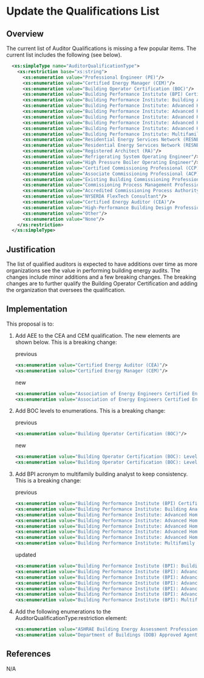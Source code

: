 # Update the Qualifications List

## Overview

The current list of Auditor Qualifications is missing a few popular items. The current list includes the following (see below).

```xml
  <xs:simpleType name="AuditorQualificationType">
    <xs:restriction base="xs:string">
      <xs:enumeration value="Professional Engineer (PE)"/>
      <xs:enumeration value="Certified Energy Manager (CEM)"/>
      <xs:enumeration value="Building Operator Certification (BOC)"/>
      <xs:enumeration value="Building Performance Institute (BPI) Certification"/>
      <xs:enumeration value="Building Performance Institute: Building Analyst (BA)"/>
      <xs:enumeration value="Building Performance Institute: Advanced Home Energy Professional (HEP)"/>
      <xs:enumeration value="Building Performance Institute: Advanced Home Energy Professional - Energy Auditor (HEP-EA)"/>
      <xs:enumeration value="Building Performance Institute: Advanced Home Energy Professional - Quality Control Inspector (HEP-QCI)"/>
      <xs:enumeration value="Building Performance Institute: Advanced Home Energy Professional - Retrofit Installer (HEP-RI)"/>
      <xs:enumeration value="Building Performance Institute: Advanced Home Energy Professional - Crew Leader (HEP-CL)"/>
      <xs:enumeration value="Building Performance Institute: Multifamily Building Analyst"/>
      <xs:enumeration value="Residential Energy Services Network (RESNET) Certification"/>
      <xs:enumeration value="Residential Energy Services Network (RESNET) - Home Partner"/>
      <xs:enumeration value="Registered Architect (RA)"/>
      <xs:enumeration value="Refrigerating System Operating Engineer"/>
      <xs:enumeration value="High Pressure Boiler Operating Engineer"/>
      <xs:enumeration value="Certified Commissioning Professional (CCP)"/>
      <xs:enumeration value="Associate Commissioning Professional (ACP)"/>
      <xs:enumeration value="Existing Building Commissioning Professional (EBCP)"/>
      <xs:enumeration value="Commissioning Process Management Professional (CPMP)"/>
      <xs:enumeration value="Accredited Commissioning Process Authority Professional (CxAP)"/>
      <xs:enumeration value="NYSERDA FlexTech Consultant"/>
      <xs:enumeration value="Certified Energy Auditor (CEA)"/>
      <xs:enumeration value="High-Performance Building Design Professional (HBDP)"/>
      <xs:enumeration value="Other"/>
      <xs:enumeration value="None"/>
    </xs:restriction>
  </xs:simpleType>
```

## Justification

The list of qualified auditors is expected to have additions over time as more organizations see the value in performing building energy audits. The changes include minor additions and a few breaking changes. The breaking changes are to further qualify the Building Operator Certification and adding the organization that oversees the qualification.


## Implementation

This proposal is to:
1. Add AEE to the CEA and CEM qualification. The new elements are shown below. This is a breaking change:

    previous
    
    ```xml
    <xs:enumeration value="Certified Energy Auditor (CEA)"/>
    <xs:enumeration value="Certified Energy Manager (CEM)"/>
    ```
    
    new
    
	```xml
	<xs:enumeration value="Association of Energy Engineers Certified Energy Manager (CEM)"/>
	<xs:enumeration value="Association of Energy Engineers Certified Energy Auditor (CEA)"/>
	```

2. Add BOC levels to enumerations. This is a breaking change:
	
	previous
	
	```xml
	<xs:enumeration value="Building Operator Certification (BOC)"/>
	```
	
	new
	
	```xml
	<xs:enumeration value="Building Operator Certification (BOC): Level 1"/>
	<xs:enumeration value="Building Operator Certification (BOC): Level 2"/>
	```

3. Add BPI acronym to multifamily building analyst to keep consistency. This is a breaking change:

    previous
    
    ```xml
    <xs:enumeration value="Building Performance Institute (BPI) Certification"/>
    <xs:enumeration value="Building Performance Institute: Building Analyst (BA)"/>   
    <xs:enumeration value="Building Performance Institute: Advanced Home Energy Professional (HEP)"/>
    <xs:enumeration value="Building Performance Institute: Advanced Home Energy Professional - Energy Auditor (HEP-EA)"/>
    <xs:enumeration value="Building Performance Institute: Advanced Home Energy Professional - Quality Control Inspector (HEP-QCI)"/>
    <xs:enumeration value="Building Performance Institute: Advanced Home Energy Professional - Retrofit Installer (HEP-RI)"/>
    <xs:enumeration value="Building Performance Institute: Advanced Home Energy Professional - Crew Leader (HEP-CL)"/>
    <xs:enumeration value="Building Performance Institute: Multifamily Building Analyst"/>
    ```
    
    updated

    ```xml
    <xs:enumeration value="Building Performance Institute (BPI): Building Analyst (BA)"/>   
    <xs:enumeration value="Building Performance Institute (BPI): Advanced Home Energy Professional (HEP)"/>
    <xs:enumeration value="Building Performance Institute (BPI): Advanced Home Energy Professional - Energy Auditor (HEP-EA)"/>
    <xs:enumeration value="Building Performance Institute (BPI): Advanced Home Energy Professional - Quality Control Inspector (HEP-QCI)"/>
    <xs:enumeration value="Building Performance Institute (BPI): Advanced Home Energy Professional - Retrofit Installer (HEP-RI)"/>
    <xs:enumeration value="Building Performance Institute (BPI): Advanced Home Energy Professional - Crew Leader (HEP-CL)"/>
    <xs:enumeration value="Building Performance Institute (BPI): Multifamily Building Analyst"/>
    ```
    
    
4. Add the following enumerations to the AuditorQualificationType:restriction element:

    ```xml
    <xs:enumeration value="ASHRAE Building Energy Assessment Professional (BEAP)"/>
    <xs:enumeration value="Department of Buildings (DOB) Approved Agent"/>
    ```


## References

N/A
